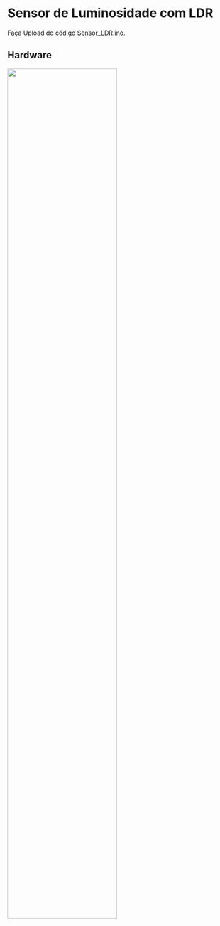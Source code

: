 # Sensor de Luminosidade com LDR
Faça Upload do código [Sensor_LDR.ino](https://github.com/ArthurLCastro/modulos-arduino/blob/master/Sensor%20LDR/Sensor_LDR/Sensor_LDR.ino).
## Hardware
<img src="https://github.com/ArthurLCastro/modulos-arduino/blob/master/Sensor%20LDR/Esquema-Hardware.png" width="70%">